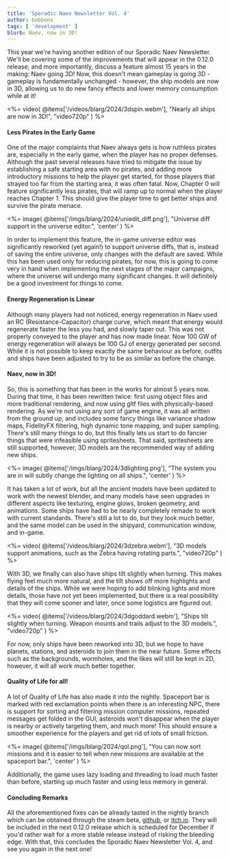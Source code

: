 ```yaml
---
title: 'Sporadic Naev Newsletter Vol. 4'
author: bobbens
tags: [ 'development' ]
blurb: Naev, now in 3D!
---
```


This year we're having another edition of our Sporadic Naev Newsletter. We'll be covering some of the improvements that will appear in the 0.12.0 release, and more importantly, discuss a feature almost 15 years in the making: Naev going 3D! Now, this doesn't mean gameplay is going 3D - gameplay is fundamentally unchanged - however, the ship models are now in 3D, allowing us to do new fancy effects and lower memory consumption while at it!

<%= video( @items['/videos/blarg/2024/3dspin.webm'], "Nearly all ships are now in 3D!", "video720p" ) %>

#### Less Pirates in the Early Game

One of the major complaints that Naev always gets is how ruthless pirates are, especially in the early game, when the player has no proper defenses. Although the past several releases have tried to mitigate the issue by establishing a safe starting area with no pirates, and adding more introductory missions to help the player get started, for those players that strayed too far from the starting area, it was often fatal. Now, Chapter 0 will feature significantly less pirates, that will ramp up to normal when the player reaches Chapter 1. This should give the player time to get better ships and survive the pirate menace.

<%= image( @items['/imgs/blarg/2024/uniedit_diff.png'], "Universe diff support in the universe editor.", 'center' ) %>

In order to implement this feature, the in-game universe editor was significantly reworked (yet again!) to support universe diffs, that is, instead of saving the entire universe, only changes with the default are saved. While this has been used only for reducing pirates, for now, this is going to come very in hand when implementing the next stages of the major campaigns, where the universe will undergo many significant changes. It will definitely be a good investment for things to come.

#### Energy Regeneration is Linear

Although many players had not noticed, energy regeneration in Naev used an RC (Resistance-Capacitor) charge curve, which meant that energy would regenerate faster the less you had, and slowly taper out. This was not properly conveyed to the player and has now made linear. Now 100 GW of energy regeneration will always be 100 GJ of energy generated per second. While it is not possible to keep exactly the same behaviour as before, outfits and ships have been adjusted to try to be as similar as before the change.

#### Naev, now in 3D!

So, this is something that has been in the works for almost 5 years now. During that time, it has been rewritten twice: first using object files and more traditional rendering, and now using gltf files with physically-based rendering. As we're not using any sort of game engine, it was all written from the ground up, and includes some fancy things like variance shadow maps, FidelityFX filtering, high dynamic tone mapping, and super sampling. There's still many things to do, but this finally lets us start to do fancier things that were infeasible using spritesheets. That said, spritesheets are still supported, however, 3D models are the recommended way of adding new ships.

<%= image( @items['/imgs/blarg/2024/3dlighting.png'], "The system you are in will subtly change the lighting on all ships.", 'center' ) %>

It has taken a lot of work, but all the ancient models have been updated to work with the newest blender, and many models have seen upgrades in different aspects like texturing, engine glows, broken geometry, and animations. Some ships have had to be nearly completely remade to work with current standards. There's still a lot to do, but they look much better, and the same model can be used in the shipyard, communication window, and in-game.

<%= video( @items['/videos/blarg/2024/3dzebra.webm'], "3D models support animations, such as the Zebra having rotating parts.", "video720p" ) %>

With 3D, we finally can also have ships tilt slightly when turning. This makes flying feel much more natural, and the tilt shows off more highlights and details of the ships. While we were hoping to add blinking lights and more details, those have not yet been implemented, but there is a real possibility that they will come sooner and later, once some logistics are figured out.

<%= video( @items['/videos/blarg/2024/3dgoddard.webm'], "Ships tilt slightly when turning. Weapon mounts and trails adjust to the 3D models.", "video720p" ) %>

For now, only ships have been reworked into 3D, but we hope to have planets, stations, and asteroids to join them in the near future. Some effects such as the backgrounds, wormholes, and the likes will still be kept in 2D, however, it will all work much better together.

#### Quality of Life for all!

A lot of Quality of Life has also made it into the nightly. Spaceport bar is marked with red exclamation points when there is an interesting NPC, there is support for sorting and filtering mission computer missions, repeated messages get folded in the GUI, asteroids won't disappear when the player is nearby or actively targeting them, and much more! This should ensure a smoother experience for the players and get rid of lots of small friction.

<%= image( @items['/imgs/blarg/2024/qol.png'], "You can now sort missions and it is easier to tell when new missions are available at the spaceport bar.", 'center' ) %>

Additionally, the game uses lazy loading and threading to load much faster than before, starting up much faster and using less memory in general.

#### Concluding Remarks

All the aforementioned fixes can be already tasted in the nightly branch which can be obtained through the steam beta, [github](https://github.com/naev/naev/releases/tag/nightly), or [itch.io](https://naev.itch.io/naev). They will be included in the next 0.12.0 release which is scheduled for December if you'd rather wait for a more stable release instead of risking the bleeding edge.
With that, this concludes the Sporadic Naev Newsletter Vol. 4, and see you again in the next one!
